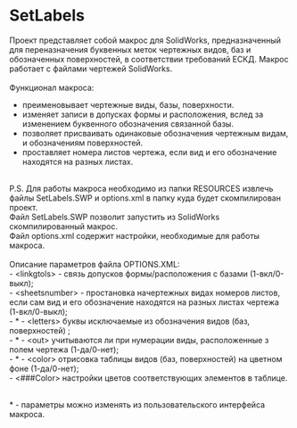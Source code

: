 # SetLabels
 Проект представляет собой макрос для SolidWorks, предназначенный для переназначения буквенных меток чертежных видов, баз и обозначенных поверхностей, в соответствии требований ЕСКД.
 Макрос работает с файлами чертежей SolidWorks.
 <br><br>
 Функционал макроса:
- преименовывает чертежные виды, базы, поверхности.
- изменяет записи в допусках формы и расположения, вслед за изменением буквенного обозначения связанной базы.
- позволяет присваивать одинаковые обозначения  чертежным видам, и обозначениям поверхностей. 
- проставляет номера листов чертежа, если вид и его обозначение находятся на разных листах.
<br>
 P.S. Для работы макроса необходимо из папки RESOURCES извлечь файлы SetLabels.SWP и options.xml в папку куда будет скомпилирован проект.
 <br>
 Файл SetLabels.SWP позволит запустить из SolidWorks скомпилированный макрос.
 <br>
 Файл options.xml содержит настройки, необходимые для работы макроса.<br><br>
Описание параметров файла OPTIONS.XML: <br>
- &lt;linkgtols&gt;  - cвязь допусков формы/расположения с базами (1-вкл/0-выкл);<br>
- &lt;sheetsnumber&gt; - простановка начертежных видах номеров листов, если сам вид и его обозначение находятся на разных листах чертежа (1-вкл/0-выкл);<br>
- * - &lt;letters&gt; буквы исключаемые из обозначения видов (баз, поверхностей) ;<br>
- * - &lt;out&gt; учитываются ли при нумерации виды, расположенные з полем чертежа (1-да/0-нет);<br>
- * - &lt;color&gt; отрисовка таблицы видов (баз, поверхностей) на цветном фоне (1-да/0-нет);<br>
- &lt;###Color&gt; настройки цветов соответствующих элементов в таблице. <br><br>


\* - параметры можно изменять из пользовательского интерфейса макроса. 
